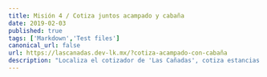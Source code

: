 ```yaml
---
title: Misión 4 / Cotiza juntos acampado y cabaña
date: 2019-02-03
published: true
tags: ['Markdown','Test files']
canonical_url: false
url: https://lascanadas.dev-lk.mx/?cotiza-acampado-con-cabaña
description: "Localiza el cotizador de 'Las Cañadas', cotiza estancias de acampado para 3 personas, agrega una cabaña, elige las fechas 21 de febrero al 23 de febrero  y agrégalos al carrito."
---
```


